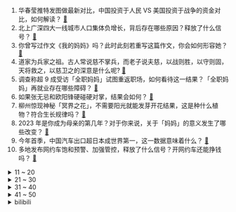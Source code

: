 1. 华春莹推特发图做最新对比，中国投资于人民 VS 美国投资于战争的资金对比，如何解读？ [:link:](https://www.zhihu.com/question/600777675)
2. 北上广深四大一线城市人口集体负增长，背后存在哪些原因？释放了什么信号？ [:link:](https://www.zhihu.com/question/600761941)
3. 你曾写过作文《我的妈妈》吗？此时此刻若重写这篇作文，你会如何形容她？ [:link:](https://www.zhihu.com/question/599729850)
4. 道家为兵家之祖。古人常说慈不掌兵，而老子说夫慈，以战则胜，以守则固，天将救之，以慈卫之的深意是什么呢? [:link:](https://www.zhihu.com/question/600487339)
5. 调查称超 9 成受访「全职妈妈」试图重返职场，如何看待这一结果？「全职妈妈」再就业存在哪些障碍？ [:link:](https://www.zhihu.com/question/600606292)
6. 如果张无忌和欧阳锋硬碰硬对掌，结果会如何？ [:link:](https://www.zhihu.com/question/600158005)
7. 柳州惊现神秘「冥界之花」，不需要阳光就能发芽开花结果，这是种什么植物？符合生长规律吗？ [:link:](https://www.zhihu.com/question/600586178)
8. 2023 年是你成为母亲的第几年？对于你来说，关于「妈妈」的意义发生了哪些改变？ [:link:](https://www.zhihu.com/question/600591402)
9. 今年首季，中国汽车出口超日本成世界第一，这一数据意味着什么？ [:link:](https://www.zhihu.com/question/600755135)
10. 多地发布网约车饱和预警、加强管控，释放了什么信号？开网约车还能挣钱吗？ [:link:](https://www.zhihu.com/question/600761617)
<details>
<summary>11 ~ 20</summary>

11. 如果有天你上班已经迟到了，你急赶慢赶的出门，但你出门看到了很漂亮的日出，你是会去拍日出还是去赶地铁？ [:link:](https://www.zhihu.com/question/593842756)
12. 如何在 70 吨塑料颗粒中最高效率的找到一颗 5 mm 大小的不知具体材质的螺丝？ [:link:](https://www.zhihu.com/question/595410342)
13. AI 孙燕姿爆火、美国女网红出售 AI 女友爆赚、AI 券商分析师也来了，AI 还将改变哪些行业？ [:link:](https://www.zhihu.com/question/600653363)
14. 《漫长的季节》沈墨为什么十几年后回来才杀掉大爷大娘？ [:link:](https://www.zhihu.com/question/600123626)
15. 弟弟按约定帮离世哥哥通关《旷野之息》，任天堂代理商赠其《王国之泪》延续羁绊，对于整件事情你有何想说的？ [:link:](https://www.zhihu.com/question/600389996)
16. 2023 季中冠军赛 GEN 2:3 遭 T1 复仇跌入败者组，如何评价这场比赛？ [:link:](https://www.zhihu.com/question/600778616)
17. 国内为什么只有米哈游这家公司能做出3A大作？ [:link:](https://www.zhihu.com/question/599835719)
18. 特斯拉回应百万大召回，称把驾驶模式选择权给到消费者，如果电门当刹车踩，车辆会提醒，能否解决误踩问题？ [:link:](https://www.zhihu.com/question/600786500)
19. 11的4次方是14641，与生物学性状分离比的1:4:6:4:1，两者有关系吗？ [:link:](https://www.zhihu.com/question/600476706)
20. 如果你是《灌篮高手》里面的赤木晴子，你会选樱木花道还是流川枫？ [:link:](https://www.zhihu.com/question/597385096)
</details>
<details>
<summary>21 ~ 30</summary>

21. 英国援助乌克兰远程导弹后，白宫重申不会跟进，美方为何迟迟不愿向乌提供远程导弹？哪些信息值得关注？ [:link:](https://www.zhihu.com/question/600766176)
22. 古代的杯子为什么都没有把儿？ [:link:](https://www.zhihu.com/question/600080777)
23. 如何看待特斯拉车辆召回事件？ [:link:](https://www.zhihu.com/question/600583501)
24. 2023 季中冠军赛正赛第一轮好看吗？ [:link:](https://www.zhihu.com/question/600672857)
25. 你怎么看蒋奇明在《漫长的季节》中饰演的傅卫军这个角色？ [:link:](https://www.zhihu.com/question/598532760)
26. 一起入职的同事升职加薪，而自己什么都没有，该怎么做？ [:link:](https://www.zhihu.com/question/570812753)
27. 考研很难吗？需要报班吗？ [:link:](https://www.zhihu.com/question/595879937)
28. 新一代智能电混的标准是什么? [:link:](https://www.zhihu.com/question/600743944)
29. 武松和林冲的战斗力对比如何？ [:link:](https://www.zhihu.com/question/575226463)
30. 全球央行「囤金」又买了 200 多吨，国际金价上涨背后的主要「推手」是什么？未来金价走势如何？ [:link:](https://www.zhihu.com/question/600637965)
</details>
<details>
<summary>31 ~ 40</summary>

31. 《塞尔达传说：王国之泪》大家都入手了吗，什么价格拿下的？ [:link:](https://www.zhihu.com/question/596272793)
32. 星穹铁道布洛妮娅为什么要选择掩盖真相? [:link:](https://www.zhihu.com/question/599382110)
33. 除了姓以外，古代有没有名或字或号里用「皇、帝、后、妃、君」的名人？ [:link:](https://www.zhihu.com/question/598108129)
34. 欧盟立法者制定生成式 AI 透明度规则，同意禁止公共场所大规模面部识别，如何看待该草案？ [:link:](https://www.zhihu.com/question/600590110)
35. 2023 KPL 春季总决赛重庆狼队 4:1 击败 WB 成功卫冕，如何评价这场比赛？ [:link:](https://www.zhihu.com/question/600782681)
36. 唐僧、孙悟空、猪八戒、白龙马、沙和尚联手能否成功将下列恐怖片中有名的妖魔鬼怪组成的联军击败? [:link:](https://www.zhihu.com/question/600067650)
37. 如何评价美依礼芽在《乘风破浪的姐姐4》线上投票中，「断层式」屠榜? [:link:](https://www.zhihu.com/question/599831254)
38. 剧本杀深受年轻人喜爱的原因是什么？ [:link:](https://www.zhihu.com/question/596368846)
39. 成为母亲后，你内心的柔软与力量发生了哪些改变？ [:link:](https://www.zhihu.com/question/600592879)
40. 《塞尔达传说 王国之泪》媒体评分解禁，多家媒体满分，你认为这一作是否能称得上满分之作吗？ [:link:](https://www.zhihu.com/question/600443302)
</details>
<details>
<summary>41 ~ 50</summary>

41. 商家标错价格，男子花 1700 元买价值 70 多万元奶粉，商家退款不发货被判违约，法律角度如何解读？ [:link:](https://www.zhihu.com/question/600730098)
42. 在王者荣耀里，都有哪些搞别人心态的操作？ [:link:](https://www.zhihu.com/question/599578847)
43. 如何评价《中国说唱巅峰对决 2023》第二期？ [:link:](https://www.zhihu.com/question/600778535)
44. 有哪些实用的母亲节礼物？ [:link:](https://www.zhihu.com/question/45129537)
45. 《崩坏星穹铁道》希儿为啥会有量子的力量? [:link:](https://www.zhihu.com/question/599469719)
46. 《漫长的季节》沈栋梁为什么非杀沈墨？ [:link:](https://www.zhihu.com/question/598666853)
47. 如何评价《原神》3.7版本前瞻特别节目「决斗！召唤之巅！」？ [:link:](https://www.zhihu.com/question/600796222)
48. 参加 2023 年丘成桐大学生数学竞赛是什么体验？如何评价今年的竞赛？ [:link:](https://www.zhihu.com/question/600744038)
49. 为什么 4 月住户存款和贷款会同时减少？ [:link:](https://www.zhihu.com/question/600620130)
50. 马斯克证实 NBC 环球公司广告主管琳达·亚卡里诺将出任推特 CEO，她或将给推特带来哪些改变？ [:link:](https://www.zhihu.com/question/600730103)
</details><details>
<summary>bilibili</summary>

</details>